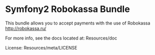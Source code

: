 Symfony2 Robokassa Bundle
=========================

This bundle allows you to accept payments with the use of Robokassa http://robokassa.ru/

For more info, see the docs located at:
Resources/doc

License:
Resources/meta/LICENSE
